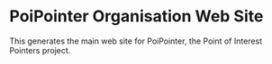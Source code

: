 PoiPointer Organisation Web Site
================================

This generates the main web site for PoiPointer, the Point of Interest Pointers project.
